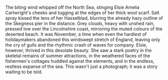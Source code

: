 The biting wind whipped off the North Sea, stinging Elsie Amelia Cartwright's cheeks and tugging at the edges of her thick wool scarf.  Salt spray kissed the lens of her Hasselblad, blurring the already hazy outline of the Skegness pier in the distance. Grey clouds, heavy with unshed rain, pressed low over the Lincolnshire coast, mirroring the muted colours of the deserted beach.  It was November, a time when even the hardiest of holidaymakers abandoned this windswept stretch of England, leaving only the cry of gulls and the rhythmic crash of waves for company.  Elsie, however, thrived in this desolate beauty.  She saw a stark poetry in the skeletal remains of summer attractions, in the weathered faces of the fishermen's cottages huddled against the elements, and in the endless, restless expanse of the sea.  This wasn't just a photograph; it was a story waiting to be told.
